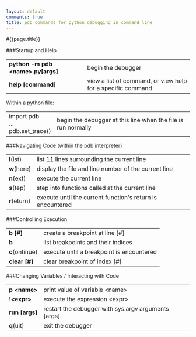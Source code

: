 ```yaml
---
layout: default
comments: true
title: pdb commands for python debugging in command line
---
```


#{{page.title}}

###Startup and Help

<table>
	<tr>
		<td><strong>python -m pdb &ltname&gt.py[args]</strong></td>
		<td>begin the debugger</td>
	</tr>
	<tr>
		<td><strong>help [command]</strong></td>
		<td>view a list of command, or view help for a specific command</td>
	</tr>
</table>

Within a python file:

<table>
	<tr>
		<td>import pdb
		<br>...
		<br>pdb.set_trace()</td>
		<td>begin the debugger at this line when the file is run normally</td>
	</tr>
</table>

###Navigating Code (within the pdb interpreter)

<table>
	<tr>
		<td><strong>l</strong>(ist)</td>
		<td>list 11 lines surrounding the current line</td>
	</tr>
	<tr>
		<td><strong>w</strong>(here)</td>
		<td>display the file and line number of the current line</td>
	</tr>
	<tr>
		<td><strong>n</strong>(ext)</td>
		<td>execute the current line</td>
	</tr><tr>
		<td><strong>s</strong>(tep)</td>
		<td>step into functions called at the current line</td>
	</tr><tr>
		<td><strong>r</strong>(eturn)</td>
		<td>execute until the current function's return is encountered</td>
	</tr>
</table>

###Controlling Execution

<table>
	<tr>
		<td><strong>b [#]</strong></td>
		<td>create a breakpoint at line [#]</td>
	</tr>
	<tr>
		<td><strong>b</strong></td>
		<td>list breakpoints and their indices</td>
	</tr>
	<tr>
		<td><strong>c</strong>(ontinue)</td>
		<td>execute until a breakpoint is encountered</td>
	</tr><tr>
		<td><strong>clear [#]</strong></td>
		<td>clear breakpoint of index [#]</td>
	</tr>
</table>

###Changing Variables / Interacting with Code

<table>
	<tr>
		<td><strong>p &ltname&gt</strong></td>
		<td>print value of variable &ltname&gt</td>
	</tr>
	<tr>
		<td><strong>!&ltexpr&gt</strong></td>
		<td>execute the expression &ltexpr&gt</td>
	</tr>
	<tr>
		<td><strong>run [args]</strong></td>
		<td>restart the debugger with sys.argv arguments [args]</td>
	</tr><tr>
		<td><strong>q</strong>(uit)</td>
		<td>exit the debugger</td>
	</tr>
</table>
